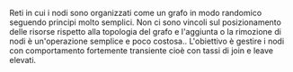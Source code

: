 Reti in cui i nodi sono organizzati come un grafo in modo randomico seguendo principi molto semplici.
Non ci sono vincoli sul posizionamento delle risorse rispetto alla topologia del grafo e l'aggiunta o la rimozione di nodi è un'operazione semplice e poco costosa..
L'obiettivo è gestire i nodi con comportamento fortemente transiente cioè con tassi di join e leave elevati.
